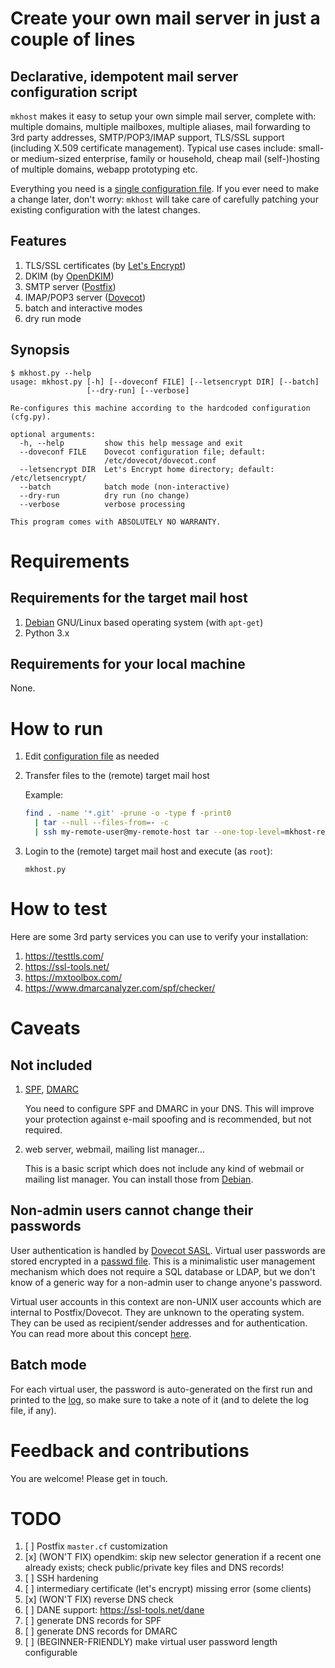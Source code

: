 # Create your own mail server in just a couple of lines

## Declarative, idempotent mail server configuration script

`mkhost` makes it easy to setup your own simple mail server, complete with: multiple domains, multiple mailboxes, multiple aliases, mail forwarding to 3rd party addresses, SMTP/POP3/IMAP support, TLS/SSL support (including X.509 certificate management). Typical use cases include: small- or medium-sized enterprise, family or household, cheap mail (self-)hosting of multiple domains, webapp prototyping etc.

Everything you need is a [single configuration file](mkhost/cfg.py). If you ever need to make a change later, don't worry: `mkhost` will take care of carefully patching your existing configuration with the latest changes.

## Features

1. TLS/SSL certificates (by [Let's Encrypt](https://letsencrypt.org/))
2. DKIM (by [OpenDKIM](http://www.opendkim.org/))
3. SMTP server ([Postfix](http://www.postfix.org/))
4. IMAP/POP3 server ([Dovecot](https://www.dovecot.org/))
5. batch and interactive modes
6. dry run mode

## Synopsis

```
$ mkhost.py --help
usage: mkhost.py [-h] [--doveconf FILE] [--letsencrypt DIR] [--batch]
                 [--dry-run] [--verbose]

Re-configures this machine according to the hardcoded configuration (cfg.py).

optional arguments:
  -h, --help         show this help message and exit
  --doveconf FILE    Dovecot configuration file; default:
                     /etc/dovecot/dovecot.conf
  --letsencrypt DIR  Let's Encrypt home directory; default: /etc/letsencrypt/
  --batch            batch mode (non-interactive)
  --dry-run          dry run (no change)
  --verbose          verbose processing

This program comes with ABSOLUTELY NO WARRANTY.
```

# Requirements

## Requirements for the target mail host

1. [Debian](https://www.debian.org/) GNU/Linux based operating system (with `apt-get`)
2. Python 3.x

## Requirements for your local machine

None.

# How to run

1. Edit [configuration file](mkhost/cfg.py) as needed
2. Transfer files to the (remote) target mail host

   Example:

   ```bash
   find . -name '*.git' -prune -o -type f -print0
     | tar --null --files-from=- -c
     | ssh my-remote-user@my-remote-host tar --one-top-level=mkhost-repo -xvf - -C /home/my-remote-user/
   ```

3. Login to the (remote) target mail host and execute (as `root`):

   ```
   mkhost.py
   ```

# How to test

Here are some 3rd party services you can use to verify your installation:

1. https://testtls.com/
2. https://ssl-tools.net/
3. https://mxtoolbox.com/
4. https://www.dmarcanalyzer.com/spf/checker/

# Caveats

## Not included

1. [SPF](https://en.wikipedia.org/wiki/Sender_Policy_Framework), [DMARC](https://en.wikipedia.org/wiki/DMARC)

   You need to configure SPF and DMARC in your DNS. This will improve your protection against e-mail spoofing and is recommended, but not required.

2. web server, webmail, mailing list manager...

   This is a basic script which does not include any kind of webmail or mailing list manager. You can install those from [Debian](https://packages.debian.org/stable/mail/).

## Non-admin users cannot change their passwords

User authentication is handled by [Dovecot SASL](https://doc.dovecot.org/admin_manual/sasl/). Virtual user passwords are stored encrypted in a [passwd file](https://doc.dovecot.org/configuration_manual/authentication/passwd_file/). This is a minimalistic user management mechanism which does not require a SQL database or LDAP, but we don't know of a generic way for a non-admin user to change anyone's password.

Virtual user accounts in this context are non-UNIX user accounts which are internal to Postfix/Dovecot. They are unknown to the operating system. They can be used as recipient/sender addresses and for authentication. You can read more about this concept [here](http://www.postfix.org/VIRTUAL_README.html#virtual_mailbox).

## Batch mode

For each virtual user, the password is auto-generated on the first run and printed to the [log](https://docs.python.org/3/library/logging.html), so make sure to take a note of it (and to delete the log file, if any).

# Feedback and contributions

You are welcome! Please get in touch.

# TODO

1. [ ] Postfix `master.cf` customization
2. [x] (WON'T FIX) opendkim: skip new selector generation if a recent one already exists; check public/private key files and DNS records!
3. [ ] SSH hardening
4. [ ] intermediary certificate (let's encrypt) missing error (some clients)
5. [x] (WON'T FIX) reverse DNS check
6. [ ] DANE support: https://ssl-tools.net/dane
7. [ ] generate DNS records for SPF
8. [ ] generate DNS records for DMARC
9. [ ] (BEGINNER-FRIENDLY) make virtual user password length configurable
